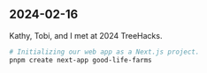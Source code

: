 ## 2024-02-16

Kathy, Tobi, and I met at 2024 TreeHacks.

```bash
# Initializing our web app as a Next.js project.
pnpm create next-app good-life-farms

```
